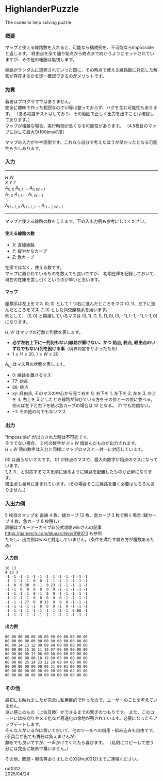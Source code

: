 # HighlanderPuzzle
The codes to help solving puzzle

### 概要

マップと使える線路数を入れると、可能なら構成例を、不可能ならImpossibleと返します。
経由点を全て通り始点から終点まで向かうようにセットされていますが、その他の報酬は無視します。

線路がランダムに選択されていった際に、その時点で使える線路数に対応した解答が存在するかを逐一確認できるのがメリットです。


### 免責

著者はプログラマではありません。  
完全に趣味で作った範囲なのでUI等は整っておらず、バグを含む可能性もあります。
（ある程度テストはしており、その範囲で正しく出力を出すことは確認してあります。）  
マップが複雑な場合、実行時間が長くなる可能性があります。
（4,5枚目のマップに対して最大O(100)ms程度）

マップの入力がやや面倒です。これなら自分で考えたほうが早かったとなる可能性も少しあります。

### 入力

---------------------

$H$ $W$   
$X$ $Y$ $Z$   
$A_{0,0}$ $A_{0,1}$ $\ldots$ $A_{0,W-1}$   
$A_{1,0}$ $A_{1,1}$ $\ldots$ $A_{1,W-1}$   
$\vdots$   
$A_{H-1,0}$ $A_{H-1,1}$ $\ldots$ $A_{H-1,W-1}$

---------------------



マップと使える線路の数を与えます。下の入出力例も参考にしてください。

#### 使える線路の数

- $X$: 直線線路
- $Y$: 緩やかなカーブ
- $Z$: 急カーブ

在庫ではなく、使える数です。  
マップに置かれているものを数えても良いですが、
初期在庫を記録しておいて、現在の在庫を差し引くというのが早いと思います。


#### マップ

座標系は左上をマス $(0,0)$ として $1$ つ右に進んだところをマス $(0,1)$、左下に進んだところをマス $(1,0)$ とした斜交座標系を用います。  
例として、 $(0,0)$ と隣接しているマスは $(0,1),(1,1),(1,0),(0,-1),(-1,-1),(-1,0)$ になります。

$H,W$ はマップの行数と列数を表します。

- **必ず左右上下に一列何もない(線路が置けない、かつ 始点, 終点, 経由点のいずれでもない)列を設ける事**（境界判定をサボったため）
- $1\leq H\leq 20$, $1\leq W\leq 20$

$A_{i,j}$ はマス目の状態を表します。


- $0$: 線路を置けるマス
- $77$: 始点
- $88$: 終点
- $xy$: 経由点, そのマスの中心から見て右を $0$, 右下を $1$, 左下を $2$, 左を $3$, 左上を $4$, 右上を $5$ としたとき線路が伸びている方を十の位と一の位に並べる。例えば左下と右下を結ぶ急カーブの場合は $12$ となる。 $21$ でも問題ない。
- $-1$: その他の何でもないマス

### 出力

"Impossible" が出力された時は不可能です。  
そうでない場合、 $2$ 桁の数字が $H\times W$ 個並んだものが出力されます。  
$H\times W$ 個の数字は入力と同様にマップのマスと一対一に対応しています。

$00$ は通らないマスです。
$01$ が終点のマスで、最大の数字が始点のマスになっています。  
$1,2,3\ldots$ と対応するマスを順に通るように線路を配置したものが正解になります。  
経由点も番号に含まれています。(その場合そこに線路を置く必要はもちろんありません。)


### 入出力例

$5$ 枚目のマップを 直線 $4$ 枚、緩カーブ $13$ 枚、急カーブ $3$ 枚で解く場合 (緩カーブ $4$ 枚、急カーブ $6$ 枚残し)  
詳細はブルーアーカイブ非公式攻略wikiさんの記事 https://gamerch.com/bluearchive/918073 も参照  
ただし、出力例はwikiと対応していません。(条件を満たす置き方が複数あるため)

#### 入力例

```
10 13
4 13 3
-1 -1 -1 -1 -1 -1 -1 -1 -1 -1 -1 -1 -1
-1 -1 -1 -1  0  0 -1 -1 -1 -1 -1 -1 -1
-1  0  0 30  0 -1  0 23 -1 -1 -1 -1 -1
-1 -1  0  0  0  0  0  0 -1 -1 -1 -1 -1
-1 -1 -1 -1  0 -1  0  0 -1 -1 -1 -1 -1
-1 -1 -1 -1  0  0  0  0  0 -1 -1 -1 -1
-1 -1 -1 77  0  0 13  0  0  0 -1 -1 -1
-1 -1 -1 -1 -1  0  0  0 -1  0 -1 -1 -1
-1 -1 -1 -1 -1 -1 -1 -1 -1 -1  0 88 -1
-1 -1 -1 -1 -1 -1 -1 -1 -1 -1 -1 -1 -1
```

#### 出力例

```
00 00 00 00 00 00 00 00 00 00 00 00 00
00 00 00 00 00 00 00 00 00 00 00 00 00
00 00 14 13 12 00 09 08 00 00 00 00 00
00 00 00 15 16 11 10 07 00 00 00 00 00
00 00 00 00 17 00 00 06 00 00 00 00 00
00 00 00 00 00 18 19 00 05 00 00 00 00
00 00 00 25 24 23 22 20 00 04 00 00 00
00 00 00 00 00 00 00 21 00 03 00 00 00
00 00 00 00 00 00 00 00 00 00 02 01 00
00 00 00 00 00 00 00 00 00 00 00 00 00
```

### その他

最初にも触れましたが完全に私用目的で作ったので、ユーザーのことを考えていません。  
良い感じのもの（上位互換）ができるまでの繋ぎのつもりです。 
また、このコードには枝刈りやメモ化など高速化の余地が残されています。必要になったらアップデートします。   
そんな人がいるかは置いておいて、他のツールへの借用・組み込みも自由です。(不具合が出ても責任は負えませんが)  
無断でも良いですが、一声かけてくれたら喜びます。
（私的にコピーして使う分には完全に無断で構いません。）


その他、問題・報告等ありましたらX(@rut0312)までご連絡ください。

rut0312  
2025/04/24